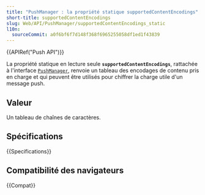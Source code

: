 ```yaml
---
title: "PushManager : la propriété statique supportedContentEncodings"
short-title: supportedContentEncodings
slug: Web/API/PushManager/supportedContentEncodings_static
l10n:
  sourceCommit: a0f6bf6f7d148f368f6965255058df1ed1f43839
---
```


{{APIRef("Push API")}}

La propriété statique en lecture seule **`supportedContentEncodings`**, rattachée à l'interface [`PushManager`](/fr/docs/Web/API/PushManager), renvoie un tableau des encodages de contenu pris en charge et qui peuvent être utilisés pour chiffrer la charge utile d'un message push.

## Valeur

Un tableau de chaînes de caractères.

## Spécifications

{{Specifications}}

## Compatibilité des navigateurs

{{Compat}}
